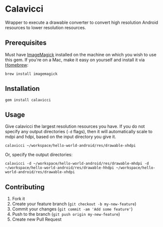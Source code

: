 # Calavicci

Wrapper to execute a drawable converter to convert high resolution Android resources to lower resolution resources.

## Prerequisites

Must have [ImageMagick](http://www.imagemagick.org/script/index.php) installed on the machine on which you wish to use this gem. If you're on a Mac, make it easy on yourself and install it via [Homebrew](http://brew.sh):

    brew install imagemagick

## Installation

    gem install calavicci

## Usage

Give calavicci the largest resolution resources you have. If you do not specify any output directories (`-d` flags), then it will automatically scale to mdpi and hdpi, based on the input directory you give it.

    calavicci ~/workspace/hello-world-android/res/drawable-xhdpi
    
Or, specify the output directories:

    calavicci -d ~/workspace/hello-world-android/res/drawable-mhdpi -d ~/workspace/hello-world-android/res/drawable-hhdpi ~/workspace/hello-world-android/res/drawable-xhdpi

## Contributing

1. Fork it
2. Create your feature branch (`git checkout -b my-new-feature`)
3. Commit your changes (`git commit -am 'Add some feature'`)
4. Push to the branch (`git push origin my-new-feature`)
5. Create new Pull Request
